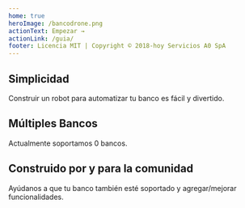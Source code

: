 ```yaml
---
home: true
heroImage: /bancodrone.png
actionText: Empezar →
actionLink: /guia/
footer: Licencia MIT | Copyright © 2018-hoy Servicios A0 SpA
---
```


<div class="features">
  <div class="feature">
    <h2>Simplicidad</h2>
    <p>Construir un robot para automatizar tu banco es fácil y divertido.</p>
  </div>
  <div class="feature">
    <h2>Múltiples Bancos</h2>
    <p>Actualmente soportamos 0 bancos.</p>
  </div>
  <div class="feature">
    <h2>Construido por y para la comunidad</h2>
    <p>Ayúdanos a que tu banco también esté soportado y agregar/mejorar funcionalidades.</p>
  </div>
</div>
